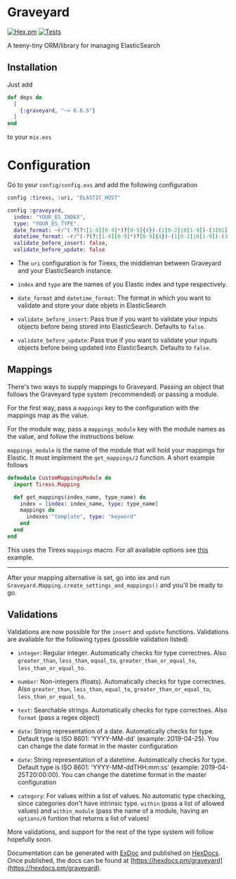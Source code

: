 # Graveyard

[![Hex.pm](https://img.shields.io/badge/hex-0.6.5-blue.svg)](https://hex.pm/packages/graveyard) [![Tests](https://img.shields.io/badge/test-47%20passed%2C%200%20failed-green.svg)](https://github.com/sebastialonso/graveyard/tree/master/test)

A teeny-tiny ORM/library for managing ElasticSearch

## Installation

Just add

```elixir
def deps do
  [
    {:graveyard, "~> 0.6.5"}
  ]
end
```

to your `mix.exs`

# Configuration

Go to your `config/config.exs` and add the following configuration

~~~elixir
config :tirexs, :uri, "ELASTIC_HOST"

config :graveyard,
  index: "YOUR_ES_INDEX",
  type: "YOUR_ES_TYPE".
  date_format: ~r/^(-?(?:[1-9][0-9]*)?[0-9]{4})-(1[0-2]|0[1-9])-(3[01]|0[1-9]|[12][0-9])$/,
  datetime_format: ~r/^(-?(?:[1-9][0-9]*)?[0-9]{4})-(1[0-2]|0[1-9])-(3[01]|0[1-9]|[12][0-9])T(2[0-3]|[01][0-9]):([0-5][0-9]):([0-5][0-9])(\\.[0-9]+)?(Z)?$/,
  validate_before_insert: false,
  validate_before_update: false

~~~

* The `uri` configuration is for Tirexs, the middleman between Graveyard and your ElasticSearch instance.

* `index` and `type` are the names of you Elastic index and type respectively.

* `date_format` and `datetime_format`: The format in which you want to validate and store your date objets in ElasticSearch

* `validate_before_insert`: Pass true if you want to validate your inputs objects before being stored into ElasticSearch. Defaults to `false`.

* `validate_before_update`: Pass true if you want to validate your inputs objects before being updated into ElasticSearch. Defaults to `false`.

## Mappings

There's two ways to supply mappings to Graveyard. Passing an object that follows the Graveyard type system (recommended) or passing a module.

For the first way, pass a `mappings` key to the configuration with the mappings map as the value.

For the module way, pass a `mappings_module` key with the module names as the value, and follow the instructions below. 

`mappings_module` is the name of the module that will hold your mappings for Elastic. It must implement the `get_mappings/2` function. A short example follows


~~~elixir
defmodule CustomMappingsModule do
  import Tirexs.Mapping

  def get_mappings(index_name, type_name) do
    index = [index: index_name, type: type_name]
    mappings do
      indexes "template", type: "keyword"
    end
  end
end
~~~

This uses the Tirexs `mappings` macro. For all available options see [this](https://github.com/Zatvobor/tirexs/blob/master/examples/mapping_with_settings.exs) example.

----

After your mapping alternative is set, go into iex and run `Graveyard.Mapping.create_settings_and_mappings()` and you'll be ready to go.


## Validations

Validations are now possible for the `insert` and `update` functions.
Validations are avaliable for the following types (possible validation listed)

* `integer`: Regular integer. Automatically checks for type correctnes. Also `greater_than`, `less_than`, `equal_to`, `greater_than_or_equal_to`, `less_than_or_equal_to`.

* `number`: Non-integers (floats). Automatically checks for type correctnes. Also `greater_than`, `less_than`, `equal_to`, `greater_than_or_equal_to`, `less_than_or_equal_to`.

* `text`: Searchable strings. Automatically checks for type correctnes. Also `format` (pass a regex object)

* `date`: String representation of a date. Automatically checks for type. Default type is ISO 8601: 'YYYY-MM-dd' (example: 2019-04-25). You can change the date format in the master configuration

* `date`: String representation of a datetime. Automatically checks for type. Default type is ISO 8601: 'YYYY-MM-ddTHH:mm:ss' (example: 2019-04-25T20:00:00). You can change the datetime format in the master configuration

* `category`: For values within a list of values. No automatic type checking, since categories don't have intrinsic type. `within` (pass a list of allowed values) and `within_module` (pass the name of a module, having an `options/0` funtion that returns a list of values)

More validations, and support for the rest of the type system will follow hopefully soon.

Documentation can be generated with [ExDoc](https://github.com/elixir-lang/ex_doc)
and published on [HexDocs](https://hexdocs.pm). Once published, the docs can
be found at [https://hexdocs.pm/graveyard](https://hexdocs.pm/graveyard).

